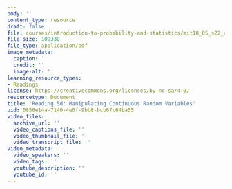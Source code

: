 ```yaml
---
body: ''
content_type: resource
draft: false
file: courses/introduction-to-probability-and-statistics/mit18_05_s22_class05-prep-d.pdf
file_size: 109338
file_type: application/pdf
image_metadata:
  caption: ''
  credit: ''
  image-alt: ''
learning_resource_types:
- Readings
license: https://creativecommons.org/licenses/by-nc-sa/4.0/
resourcetype: Document
title: 'Reading 5d: Manipulating Continuous Random Variables'
uid: 0856e14a-7140-4e0f-9bb8-bcb67c64ba55
video_files:
  archive_url: ''
  video_captions_file: ''
  video_thumbnail_file: ''
  video_transcript_file: ''
video_metadata:
  video_speakers: ''
  video_tags: ''
  youtube_description: ''
  youtube_id: ''
---
```

